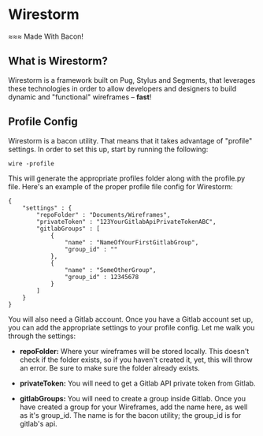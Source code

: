 # Wirestorm #

≈≈≈ Made With Bacon!

## What is Wirestorm? ##

Wirestorm is a framework built on Pug, Stylus and Segments, that leverages these technologies in order to allow developers and designers to build dynamic and "functional" wireframes &ndash; __fast__!

## Profile Config ##

Wirestorm is a bacon utility.  That means that it takes advantage of "profile" settings.  In order to set this up, start by running the following:

```
wire -profile
```

This will generate the appropriate profiles folder along with the profile.py file. Here's an example of the proper profile file config for Wirestorm:

```
{
    "settings" : {
        "repoFolder" : "Documents/Wireframes",
        "privateToken" : "123YourGitlabApiPrivateTokenABC",
        "gitlabGroups" : [
            {
                "name" : "NameOfYourFirstGitlabGroup",
                "group_id" : ""
            },
            {
                "name" : "SomeOtherGroup",
                "group_id" : 12345678
            }
        ]
    }
}

```

You will also need a Gitlab account.  Once you have a Gitlab account set up, you can add the appropriate settings to your profile config.  Let me walk you through the settings:

- __repoFolder:__ Where your wireframes will be stored locally.  This doesn't check if the folder exists, so if you haven't created it, yet, this will throw an error.  Be sure to make sure the folder already exists.

- __privateToken:__ You will need to get a Gitlab API private token from Gitlab.

- __gitlabGroups:__ You will need to create a group inside Gitlab.  Once you have created a group for your Wireframes, add the name here, as well as it's group_id. The name is for the bacon utility; the group_id is for gitlab's api.

